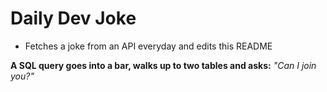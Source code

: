 
# Daily Dev Joke

- Fetches a joke from an API everyday and edits this README

**A SQL query goes into a bar, walks up to two tables and asks:**
*"Can I join you?"*